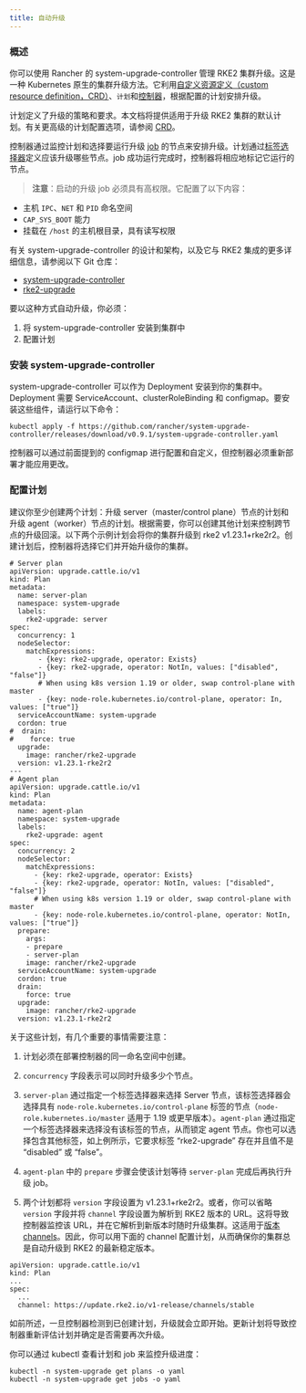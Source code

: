 ```yaml
---
title: 自动升级
---
```


### 概述

你可以使用 Rancher 的 system-upgrade-controller 管理 RKE2 集群升级。这是一种 Kubernetes 原生的集群升级方法。它利用[自定义资源定义（custom resource definition，CRD）](https://kubernetes.io/docs/concepts/extend-kubernetes/api-extension/custom-resources/#custom-resources)、`计划`和[控制器](https://kubernetes.io/docs/concepts/architecture/controller/)，根据配置的计划安排升级。

计划定义了升级的策略和要求。本文档将提供适用于升级 RKE2 集群的默认计划。有关更高级的计划配置选项，请参阅 [CRD](https://github.com/rancher/system-upgrade-controller/blob/master/pkg/apis/upgrade.cattle.io/v1/types.go)。

控制器通过监控计划和选择要运行升级 [job](https://kubernetes.io/docs/concepts/workloads/controllers/jobs-run-to-completion/) 的节点来安排升级。计划通过[标签选择器](https://kubernetes.io/docs/concepts/overview/working-with-objects/labels/)定义应该升级哪些节点。job 成功运行完成时，控制器将相应地标记它运行的节点。

> **注意**：启动的升级 job 必须具有高权限。它配置了以下内容：
>
- 主机 `IPC`、`NET` 和 `PID` 命名空间
- `CAP_SYS_BOOT` 能力
- 挂载在 `/host` 的主机根目录，具有读写权限

有关 system-upgrade-controller 的设计和架构，以及它与 RKE2 集成的更多详细信息，请参阅以下 Git 仓库：

- [system-upgrade-controller](https://github.com/rancher/system-upgrade-controller)
- [rke2-upgrade](https://github.com/rancher/k3s-upgrade)

要以这种方式自动升级，你必须：

1. 将 system-upgrade-controller 安装到集群中
2. 配置计划


### 安装 system-upgrade-controller
system-upgrade-controller 可以作为 Deployment 安装到你的集群中。Deployment 需要 ServiceAccount、clusterRoleBinding 和 configmap。要安装这些组件，请运行以下命令：
```
kubectl apply -f https://github.com/rancher/system-upgrade-controller/releases/download/v0.9.1/system-upgrade-controller.yaml
```
控制器可以通过前面提到的 configmap 进行配置和自定义，但控制器必须重新部署才能应用更改。


### 配置计划
建议你至少创建两个计划：升级 server（master/control plane）节点的计划和升级 agent（worker）节点的计划。根据需要，你可以创建其他计划来控制跨节点的升级回滚。以下两个示例计划会将你的集群升级到 rke2 v1.23.1+rke2r2。创建计划后，控制器将选择它们并开始升级你的集群。
```
# Server plan
apiVersion: upgrade.cattle.io/v1
kind: Plan
metadata:
  name: server-plan
  namespace: system-upgrade
  labels:
    rke2-upgrade: server
spec:
  concurrency: 1
  nodeSelector:
    matchExpressions:
       - {key: rke2-upgrade, operator: Exists}
       - {key: rke2-upgrade, operator: NotIn, values: ["disabled", "false"]}
       # When using k8s version 1.19 or older, swap control-plane with master
       - {key: node-role.kubernetes.io/control-plane, operator: In, values: ["true"]}
  serviceAccountName: system-upgrade
  cordon: true
#  drain:
#    force: true
  upgrade:
    image: rancher/rke2-upgrade
  version: v1.23.1-rke2r2
---
# Agent plan
apiVersion: upgrade.cattle.io/v1
kind: Plan
metadata:
  name: agent-plan
  namespace: system-upgrade
  labels:
    rke2-upgrade: agent
spec:
  concurrency: 2
  nodeSelector:
    matchExpressions:
      - {key: rke2-upgrade, operator: Exists}
      - {key: rke2-upgrade, operator: NotIn, values: ["disabled", "false"]}
      # When using k8s version 1.19 or older, swap control-plane with master
      - {key: node-role.kubernetes.io/control-plane, operator: NotIn, values: ["true"]}
  prepare:
    args:
    - prepare
    - server-plan
    image: rancher/rke2-upgrade
  serviceAccountName: system-upgrade
  cordon: true
  drain:
    force: true
  upgrade:
    image: rancher/rke2-upgrade
  version: v1.23.1-rke2r2

```


关于这些计划，有几个重要的事情需要注意：

1. 计划必须在部署控制器的同一命名空间中创建。

2. `concurrency` 字段表示可以同时升级多少个节点。

3. `server-plan` 通过指定一个标签选择器来选择 Server 节点，该标签选择器会选择具有 `node-role.kubernetes.io/control-plane` 标签的节点（`node-role.kubernetes.io/master` 适用于 1.19 或更早版本）。`agent-plan` 通过指定一个标签选择器来选择没有该标签的节点，从而锁定 agent 节点。你也可以选择包含其他标签，如上例所示，它要求标签 “rke2-upgrade” 存在并且值不是 “disabled” 或 “false”。

4. `agent-plan` 中的 `prepare` 步骤会使该计划等待 `server-plan` 完成后再执行升级 job。

5. 两个计划都将 `version` 字段设置为 v1.23.1+rke2r2。或者，你可以省略 `version` 字段并将 `channel` 字段设置为解析到 RKE2 版本的 URL。这将导致控制器监控该 URL，并在它解析到新版本时随时升级集群。这适用于[版本 channels](manual_upgrade#版本-channels)。因此，你可以用下面的 channel 配置计划，从而确保你的集群总是自动升级到 RKE2 的最新稳定版本。
```
apiVersion: upgrade.cattle.io/v1
kind: Plan
...
spec:
  ...
  channel: https://update.rke2.io/v1-release/channels/stable

```

如前所述，一旦控制器检测到已创建计划，升级就会立即开始。更新计划将导致控制器重新评估计划并确定是否需要再次升级。

你可以通过 kubectl 查看计划和 job 来监控升级进度：
```
kubectl -n system-upgrade get plans -o yaml
kubectl -n system-upgrade get jobs -o yaml
```
